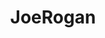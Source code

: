 ---
title: JoeRogan
crosslinks:
- samharris
- The_Donald
- JordanPeterson
- videos
- conspiracy
- IAmA
- opieandanthony
- Fuckthealtright
- thefighterandthekid
- technology
- Nootropics
- BillBurr
- yourmomshousepodcast
- theworldisflat
- OutOfTheLoop
- JoeyDiaz
- xkcd
- PodcastClips
---